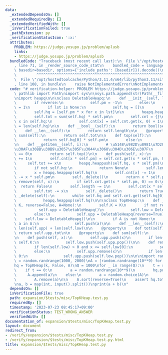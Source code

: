 ```yaml
---
data:
  _extendedDependsOn: []
  _extendedRequiredBy: []
  _extendedVerifiedWith: []
  _isVerificationFailed: true
  _pathExtension: py
  _verificationStatusIcon: ':x:'
  attributes:
    PROBLEM: https://judge.yosupo.jp/problem/aplusb
    links:
    - https://judge.yosupo.jp/problem/aplusb
  bundledCode: "Traceback (most recent call last):\n  File \"/opt/hostedtoolcache/Python/3.11.4/x64/lib/python3.11/site-packages/onlinejudge_verify/documentation/build.py\"\
    , line 71, in _render_source_code_stat\n    bundled_code = language.bundle(stat.path,\
    \ basedir=basedir, options={'include_paths': [basedir]}).decode()\n          \
    \         ^^^^^^^^^^^^^^^^^^^^^^^^^^^^^^^^^^^^^^^^^^^^^^^^^^^^^^^^^^^^^^^^^^^^^^^^^^^^^^^^^\n\
    \  File \"/opt/hostedtoolcache/Python/3.11.4/x64/lib/python3.11/site-packages/onlinejudge_verify/languages/python.py\"\
    , line 108, in bundle\n    raise NotImplementedError\nNotImplementedError\n"
  code: "# verification-helper: PROBLEM https://judge.yosupo.jp/problem/aplusb\nfrom\
    \ pathlib import Path\nimport sys\n\nsys.path.append(str(Path(__file__).resolve().parent.parent.parent.parent))\n\
    \nimport heapq\n\n\nclass DeletableHeapq:\n    def __init__(self, lst=None, reverse=False):\n\
    \        if reverse:\n            self.pm = -1\n        else:\n            self.pm\
    \ = 1\n        if lst is None:\n            self.hq = []\n        else:\n    \
    \        self.hq = [self.pm * x for x in lst]\n\n        heapq.heapify(self.hq)\n\
    \        self.tot = sum(self.hq) * self.pm\n        self.cnt = {}\n        for\
    \ x in self.hq:\n            self.cnt[x] = self.cnt.get(x, 0) + 1\n        self.length\
    \ = len(self.hq)\n\n    def __bool__(self):\n        return bool(self.hq)\n\n\
    \    def __len__(self):\n        return self.length\n\n    @property\n    def\
    \ sum(self):\n        return self.tot\n\n    def top(self):\n        if self.hq:\n\
    \            return self.hq[0] * self.pm\n        else:\n            return None\n\
    \n    def __getitem__(self, i):\n        # \u5148\u982D\u8981\u7D20\u306B\u30A2\
    \u30AF\u30BB\u30B9\u3057\u305F\u3044\u3068\u304D\u306E\u307F\n        assert i\
    \ == 0\n        return self.top()\n\n    def push(self, x):\n        self.length\
    \ += 1\n        self.cnt[x * self.pm] = self.cnt.get(x * self.pm, 0) + 1\n   \
    \     self.tot += x\n        heapq.heappush(self.hq, x * self.pm)\n\n    def pop(self):\n\
    \        if not self.hq:\n            return None\n        self.length -= 1\n\
    \        x = heapq.heappop(self.hq)\n        self.cnt[x] -= 1\n        self.tot\
    \ -= x * self.pm\n        self._delete()\n        return x * self.pm\n\n    def\
    \ remove(self, x):\n        if self.cnt.get(x * self.pm, 0) == 0:\n          \
    \  return False\n        self.length -= 1\n        self.cnt[x * self.pm] -= 1\n\
    \        self.tot -= x\n        self._delete()\n        return True\n\n    def\
    \ _delete(self):\n        while self.hq and self.cnt.get(self.hq[0], 0) == 0:\n\
    \            heapq.heappop(self.hq)\n\n\nclass TopKHeap:\n    def __init__(self,\
    \ K, reverse=False, A=None):\n        self.K = K\n        if not reverse:\n  \
    \          self.upp = DeletableHeapq()\n            self.low = DeletableHeapq(reverse=True)\n\
    \        else:\n            self.upp = DeletableHeapq(reverse=True)\n        \
    \    self.low = DeletableHeapq()\n\n        if A is not None:\n            for\
    \ a in A:\n                self.push(a)\n\n    def __len__(self):\n        return\
    \ len(self.upp) + len(self.low)\n\n    @property\n    def tot(self):\n       \
    \ return self.upp.tot\n\n    @property\n    def sum(self):\n        return self.upp.sum\n\
    \n    def push(self, x):\n        self.upp.push(x)\n        if len(self.upp) >\
    \ self.K:\n            self.low.push(self.upp.pop())\n\n    def remove(self, x):\n\
    \        if len(self.low) > 0 and x <= self.low[0]:\n            self.low.remove(x)\n\
    \        else:\n            self.upp.remove(x)\n            if len(self.low) >\
    \ 0:\n                self.upp.push(self.low.pop())\n\n\nimport random\n\n\nk\
    \ = random.randrange(1000, 2000)\nA = [random.randrange(10**9) for _ in range(k)]\n\
    hq = TopKHeap(k, False, A)\nQ = 1000\nfor _ in range(Q):\n    t = random.randrange(2)\n\
    \    if t == 0:\n        a = random.randrange(10**9)\n        hq.push(a)\n   \
    \     A.append(a)\n    else:\n        a = random.choice(A)\n        hq.remove(a)\n\
    \        A.remove(a)\n\n    A.sort(reverse=True)\n    assert hq.tot == sum(A[:k])\n\
    \na, b = map(int, input().split())\nprint(a + b)\n"
  dependsOn: []
  isVerificationFile: true
  path: expansion/$tests/misc/TopKHeap.test.py
  requiredBy: []
  timestamp: '2023-07-23 08:45:17+09:00'
  verificationStatus: TEST_WRONG_ANSWER
  verifiedWith: []
documentation_of: expansion/$tests/misc/TopKHeap.test.py
layout: document
redirect_from:
- /verify/expansion/$tests/misc/TopKHeap.test.py
- /verify/expansion/$tests/misc/TopKHeap.test.py.html
title: expansion/$tests/misc/TopKHeap.test.py
---
```

